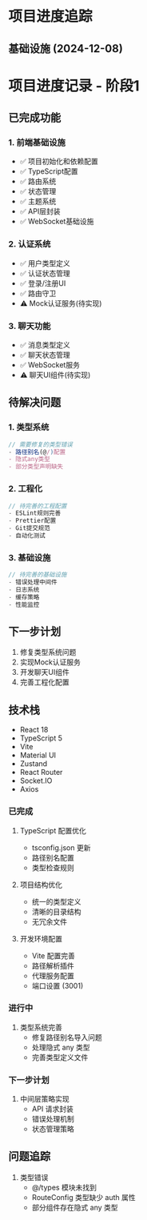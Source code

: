 # 项目进度追踪

## 基础设施 (2024-12-08)
# 项目进度记录 - 阶段1

## 已完成功能

### 1. 前端基础设施
- ✅ 项目初始化和依赖配置
- ✅ TypeScript配置
- ✅ 路由系统
- ✅ 状态管理
- ✅ 主题系统
- ✅ API层封装
- ✅ WebSocket基础设施

### 2. 认证系统
- ✅ 用户类型定义
- ✅ 认证状态管理
- ✅ 登录/注册UI
- ✅ 路由守卫
- ⚠️ Mock认证服务(待实现)

### 3. 聊天功能
- ✅ 消息类型定义
- ✅ 聊天状态管理
- ✅ WebSocket服务
- ⚠️ 聊天UI组件(待实现)

## 待解决问题

### 1. 类型系统
```typescript
// 需要修复的类型错误
- 路径别名(@/)配置
- 隐式any类型
- 部分类型声明缺失
```

### 2. 工程化
```typescript
// 待完善的工程配置
- ESLint规则完善
- Prettier配置
- Git提交规范
- 自动化测试
```

### 3. 基础设施
```typescript
// 待完善的基础设施
- 错误处理中间件
- 日志系统
- 缓存策略
- 性能监控
```

## 下一步计划

1. 修复类型系统问题
2. 实现Mock认证服务
3. 开发聊天UI组件
4. 完善工程化配置

## 技术栈

- React 18
- TypeScript 5
- Vite
- Material UI
- Zustand
- React Router
- Socket.IO
- Axios

### 已完成
1. TypeScript 配置优化
   - tsconfig.json 更新
   - 路径别名配置
   - 类型检查规则

2. 项目结构优化
   - 统一的类型定义
   - 清晰的目录结构
   - 无冗余文件

3. 开发环境配置
   - Vite 配置完善
   - 路径解析插件
   - 代理服务配置
   - 端口设置 (3001)

### 进行中
1. 类型系统完善
   - 修复路径别名导入问题
   - 处理隐式 any 类型
   - 完善类型定义文件

### 下一步计划
1. 中间层策略实现
   - API 请求封装
   - 错误处理机制
   - 状态管理策略

## 问题追踪
1. 类型错误
   - @/types 模块未找到
   - RouteConfig 类型缺少 auth 属性
   - 部分组件存在隐式 any 类型
